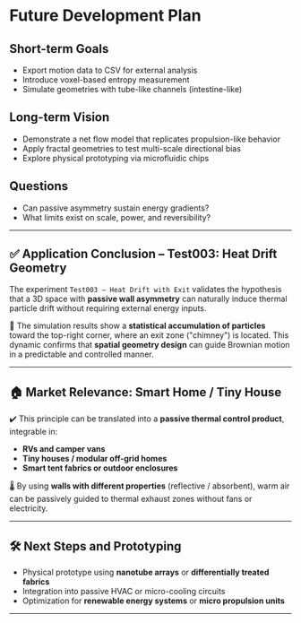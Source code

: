 # Future Development Plan

## Short-term Goals

- Export motion data to CSV for external analysis
- Introduce voxel-based entropy measurement
- Simulate geometries with tube-like channels (intestine-like)

## Long-term Vision

- Demonstrate a net flow model that replicates propulsion-like behavior
- Apply fractal geometries to test multi-scale directional bias
- Explore physical prototyping via microfluidic chips

## Questions

- Can passive asymmetry sustain energy gradients?
- What limits exist on scale, power, and reversibility?

---

## ✅ Application Conclusion – Test003: Heat Drift Geometry

The experiment `Test003 – Heat Drift with Exit` validates the hypothesis that a 3D space with **passive wall asymmetry** can naturally induce thermal particle drift without requiring external energy inputs.

🔬 The simulation results show a **statistical accumulation of particles** toward the top-right corner, where an exit zone ("chimney") is located. This dynamic confirms that **spatial geometry design** can guide Brownian motion in a predictable and controlled manner.

---

## 🏠 Market Relevance: Smart Home / Tiny House

✔️ This principle can be translated into a **passive thermal control product**, integrable in:

- **RVs and camper vans**
- **Tiny houses / modular off-grid homes**
- **Smart tent fabrics or outdoor enclosures**

🌡️ By using **walls with different properties** (reflective / absorbent), warm air can be passively guided to thermal exhaust zones without fans or electricity.

---

## 🛠️ Next Steps and Prototyping

- Physical prototype using **nanotube arrays** or **differentially treated fabrics**
- Integration into passive HVAC or micro-cooling circuits
- Optimization for **renewable energy systems** or **micro propulsion units**

---
